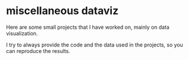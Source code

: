 # miscellaneous dataviz

Here are some small projects that I have worked on, mainly on data visualization.

I try to always provide the code and the data used in the projects, so you can reproduce the results.
